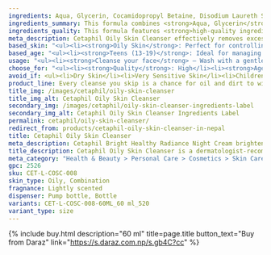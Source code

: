 ```yaml
---
ingredients: Aqua, Glycerin, Cocamidopropyl Betaine, Disodium Laureth Sulfosuccinate, Sodium Cocoamphoacetate, Panthenol, Niacinamide, Pantolactone, Acrylates/C10-30 Alkyl Acrylate Crosspolymer, Sodium Benzoate, Parfum, Amyl Cinnamal, Citronellol, Geraniol, Hydroxycitronellal, Linalool, Sodium Chloride, Citric Acid.
ingredients_summary: This formula combines <strong>Aqua, Glycerin</strong>, and <strong>Cocamidopropyl Betaine</strong> to hydrate and gently cleanse the skin. <strong>Niacinamide</strong> and <strong>Panthenol</strong> soothe and strengthen the skin barrier, while <strong>Sodium Chloride</strong> and <strong>Citric Acid</strong> balance pH. Mild surfactants like <strong>Disodium Laureth Sulfosuccinate</strong> and <strong>Sodium Cocoamphoacetate</strong> ensure a gentle cleanse. <strong>Fragrance ingredients</strong> like <strong>Parfum</strong> and <strong>Linalool</strong> provide scent, though they may cause sensitivities. <strong>Sodium Benzoate</strong> preserves product integrity, offering <strong>hydration, soothing, and gentle cleansing</strong> for sensitive skin.
ingredients_quality: This formula features <strong>high-quality ingredients</strong> like <strong>Glycerin</strong> and <strong>Panthenol</strong> for hydration and skin barrier support. <strong>Niacinamide</strong> soothes and brightens, while <strong>mild surfactants</strong> like <strong>Cocamidopropyl Betaine</strong> cleanse gently without irritation. <strong>Sodium Chloride</strong> and <strong>Citric Acid</strong> balance pH, and <strong>Sodium Benzoate</strong> ensures product longevity. <strong>Fragrance ingredients</strong> provide a pleasant scent but may cause sensitivities in some. The combination of these ingredients delivers <strong>hydration, soothing care, and gentle cleansing</strong> for sensitive skin.
meta_description: Cetaphil Oily Skin Cleanser effectively removes excess oil and impurities, keeping oily skin & acne-prone skin clean, balanced, and refreshed without drying.
based_skin: "<ul><li><strong>Oily Skin</strong>: Perfect for controlling excess oil and maintaining a matte finish.</li><li><strong>Acne-Prone Skin</strong>: Helps remove impurities and excess sebum, reducing the risk of breakouts.</li><li><strong>Combination Skin</strong>: Effectively cleanses oily areas without drying out the rest of the skin.</li><li><strong>Sensitive Skin</strong>: Gentle, non-irritating formula that soothes while cleansing.</li></ul>"
based_age: "<ul><li><strong>Teens (13-19)</strong>: Ideal for managing oily skin and preventing acne breakouts.</li><li><strong>Adults (20-39)</strong>: Great for controlling oil and acne, maintaining clear and fresh skin.</li><li><strong>Adults (40+)</strong>: Suitable for oily or combination skin, though those with mature skin may prefer a more hydrating cleanser.</li></ul>"
usage: "<ul><li><strong>Cleanse your face</strong> – Wash with a gentle cleanser and pat dry.</li><li><strong>Take a small amount</strong> – Scoop a pea-sized amount of the cream.</li><li><strong>Apply evenly</strong> – Gently massage onto your face and neck using upward motions.</li><li><strong>Use nightly</strong> – Apply every evening as the last step in your skincare routine.</li><li><strong>Pair with sunscreen</strong> – For best results, use <strong>Cetaphil Bright Healthy Radiance Day Cream SPF 15</strong> in the morning.</li><li><strong>Suitable for sensitive skin</strong> – Dermatologist-tested, non-comedogenic, and fragrance-free.</li></ul><p>Use consistently to achieve <strong>hydrated, radiant, and even-toned skin</strong> while you sleep."
choose_for: "<ul><li><strong>Quality</strong>: High</li><li><strong>Age</strong>: 12+</li><li><strong>Skin Types</strong>: Oily, acne-prone, and combination skin types.</li><li><strong>Effective For</strong>: Gently remove excess oil, dirt, and impurities while maintaining a balanced, matte complexion.</li></ul>"
avoid_if: <ul><li>Dry Skin</li><li>Very Sensitive Skin</li><li>Children (under 12)</li></ul>
product_line: Every cleanse you skip is a chance for oil and dirt to win. Stay consistent or risk undoing the progress you've made.
title_img: /images/cetaphil/oily-skin-cleanser
title_img_alt: Cetaphil Oily Skin Cleanser
secondary_img: /images/cetaphil/oily-skin-cleanser-ingredients-label
secondary_img_alt: Cetaphil Oily Skin Cleanser Ingredients Label
permalink: cetaphil/oily-skin-cleanser/
redirect_from: products/cetaphil-oily-skin-cleanser-in-nepal
title: Cetaphil Oily Skin Cleanser
meta_description: Cetaphil Bright Healthy Radiance Night Cream brightens and hydrates overnight, reducing dark spots and evening skin tone for a radiant, healthy complexion.
title_description: Cetaphil Oily Skin Cleanser is a dermatologist-recommended formula designed specifically for oily and acne-prone skin. This gentle, oil-free cleanser effectively removes excess oil, dirt, and impurities without stripping the skin's natural moisture. Infused with mild surfactants like Glycerin, it helps to hydrate while keeping the skin matte and balanced. The formula is non-comedogenic, ensuring it won’t clog pores, and it soothes and refreshes the skin without causing irritation. Ideal for daily use, Cetaphil Oily Skin Cleanser leaves your skin feeling clean, refreshed, and ready for further skincare treatments.
meta_category: "Health & Beauty > Personal Care > Cosmetics > Skin Care > Facial Cleansers"
gpc: 2526
sku: CET-L-COSC-008
skin_type: Oily, Combination
fragnance: Lightly scented
dispenser: Pump bottle, Bottle
variants: CET-L-COSC-008-60ML_60 ml_520
variant_type: size
---
```

{% include buy.html description="60 ml" title=page.title button_text="Buy from Daraz" link="https://s.daraz.com.np/s.gb4C?cc" %}